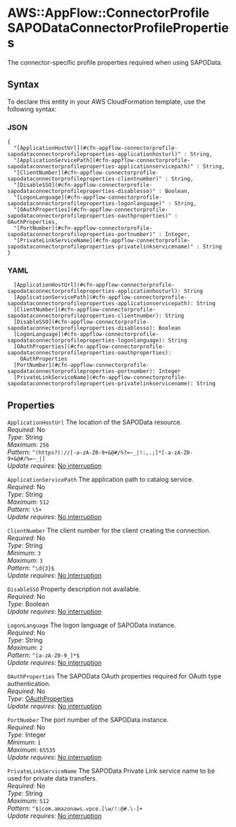 # AWS::AppFlow::ConnectorProfile SAPODataConnectorProfileProperties<a name="aws-properties-appflow-connectorprofile-sapodataconnectorprofileproperties"></a>

 The connector\-specific profile properties required when using SAPOData\. 

## Syntax<a name="aws-properties-appflow-connectorprofile-sapodataconnectorprofileproperties-syntax"></a>

To declare this entity in your AWS CloudFormation template, use the following syntax:

### JSON<a name="aws-properties-appflow-connectorprofile-sapodataconnectorprofileproperties-syntax.json"></a>

```
{
  "[ApplicationHostUrl](#cfn-appflow-connectorprofile-sapodataconnectorprofileproperties-applicationhosturl)" : String,
  "[ApplicationServicePath](#cfn-appflow-connectorprofile-sapodataconnectorprofileproperties-applicationservicepath)" : String,
  "[ClientNumber](#cfn-appflow-connectorprofile-sapodataconnectorprofileproperties-clientnumber)" : String,
  "[DisableSSO](#cfn-appflow-connectorprofile-sapodataconnectorprofileproperties-disablesso)" : Boolean,
  "[LogonLanguage](#cfn-appflow-connectorprofile-sapodataconnectorprofileproperties-logonlanguage)" : String,
  "[OAuthProperties](#cfn-appflow-connectorprofile-sapodataconnectorprofileproperties-oauthproperties)" : OAuthProperties,
  "[PortNumber](#cfn-appflow-connectorprofile-sapodataconnectorprofileproperties-portnumber)" : Integer,
  "[PrivateLinkServiceName](#cfn-appflow-connectorprofile-sapodataconnectorprofileproperties-privatelinkservicename)" : String
}
```

### YAML<a name="aws-properties-appflow-connectorprofile-sapodataconnectorprofileproperties-syntax.yaml"></a>

```
  [ApplicationHostUrl](#cfn-appflow-connectorprofile-sapodataconnectorprofileproperties-applicationhosturl): String
  [ApplicationServicePath](#cfn-appflow-connectorprofile-sapodataconnectorprofileproperties-applicationservicepath): String
  [ClientNumber](#cfn-appflow-connectorprofile-sapodataconnectorprofileproperties-clientnumber): String
  [DisableSSO](#cfn-appflow-connectorprofile-sapodataconnectorprofileproperties-disablesso): Boolean
  [LogonLanguage](#cfn-appflow-connectorprofile-sapodataconnectorprofileproperties-logonlanguage): String
  [OAuthProperties](#cfn-appflow-connectorprofile-sapodataconnectorprofileproperties-oauthproperties): 
    OAuthProperties
  [PortNumber](#cfn-appflow-connectorprofile-sapodataconnectorprofileproperties-portnumber): Integer
  [PrivateLinkServiceName](#cfn-appflow-connectorprofile-sapodataconnectorprofileproperties-privatelinkservicename): String
```

## Properties<a name="aws-properties-appflow-connectorprofile-sapodataconnectorprofileproperties-properties"></a>

`ApplicationHostUrl`  <a name="cfn-appflow-connectorprofile-sapodataconnectorprofileproperties-applicationhosturl"></a>
 The location of the SAPOData resource\.   
*Required*: No  
*Type*: String  
*Maximum*: `256`  
*Pattern*: `^(https?)://[-a-zA-Z0-9+&@#/%?=~_|!:,.;]*[-a-zA-Z0-9+&@#/%=~_|]`  
*Update requires*: [No interruption](https://docs.aws.amazon.com/AWSCloudFormation/latest/UserGuide/using-cfn-updating-stacks-update-behaviors.html#update-no-interrupt)

`ApplicationServicePath`  <a name="cfn-appflow-connectorprofile-sapodataconnectorprofileproperties-applicationservicepath"></a>
 The application path to catalog service\.   
*Required*: No  
*Type*: String  
*Maximum*: `512`  
*Pattern*: `\S+`  
*Update requires*: [No interruption](https://docs.aws.amazon.com/AWSCloudFormation/latest/UserGuide/using-cfn-updating-stacks-update-behaviors.html#update-no-interrupt)

`ClientNumber`  <a name="cfn-appflow-connectorprofile-sapodataconnectorprofileproperties-clientnumber"></a>
 The client number for the client creating the connection\.   
*Required*: No  
*Type*: String  
*Minimum*: `3`  
*Maximum*: `3`  
*Pattern*: `^\d{3}$`  
*Update requires*: [No interruption](https://docs.aws.amazon.com/AWSCloudFormation/latest/UserGuide/using-cfn-updating-stacks-update-behaviors.html#update-no-interrupt)

`DisableSSO`  <a name="cfn-appflow-connectorprofile-sapodataconnectorprofileproperties-disablesso"></a>
Property description not available\.  
*Required*: No  
*Type*: Boolean  
*Update requires*: [No interruption](https://docs.aws.amazon.com/AWSCloudFormation/latest/UserGuide/using-cfn-updating-stacks-update-behaviors.html#update-no-interrupt)

`LogonLanguage`  <a name="cfn-appflow-connectorprofile-sapodataconnectorprofileproperties-logonlanguage"></a>
 The logon language of SAPOData instance\.   
*Required*: No  
*Type*: String  
*Maximum*: `2`  
*Pattern*: `^[a-zA-Z0-9_]*$`  
*Update requires*: [No interruption](https://docs.aws.amazon.com/AWSCloudFormation/latest/UserGuide/using-cfn-updating-stacks-update-behaviors.html#update-no-interrupt)

`OAuthProperties`  <a name="cfn-appflow-connectorprofile-sapodataconnectorprofileproperties-oauthproperties"></a>
 The SAPOData OAuth properties required for OAuth type authentication\.   
*Required*: No  
*Type*: [OAuthProperties](aws-properties-appflow-connectorprofile-oauthproperties.md)  
*Update requires*: [No interruption](https://docs.aws.amazon.com/AWSCloudFormation/latest/UserGuide/using-cfn-updating-stacks-update-behaviors.html#update-no-interrupt)

`PortNumber`  <a name="cfn-appflow-connectorprofile-sapodataconnectorprofileproperties-portnumber"></a>
 The port number of the SAPOData instance\.   
*Required*: No  
*Type*: Integer  
*Minimum*: `1`  
*Maximum*: `65535`  
*Update requires*: [No interruption](https://docs.aws.amazon.com/AWSCloudFormation/latest/UserGuide/using-cfn-updating-stacks-update-behaviors.html#update-no-interrupt)

`PrivateLinkServiceName`  <a name="cfn-appflow-connectorprofile-sapodataconnectorprofileproperties-privatelinkservicename"></a>
 The SAPOData Private Link service name to be used for private data transfers\.   
*Required*: No  
*Type*: String  
*Maximum*: `512`  
*Pattern*: `^$|com.amazonaws.vpce.[\w/!:@#.\-]+`  
*Update requires*: [No interruption](https://docs.aws.amazon.com/AWSCloudFormation/latest/UserGuide/using-cfn-updating-stacks-update-behaviors.html#update-no-interrupt)